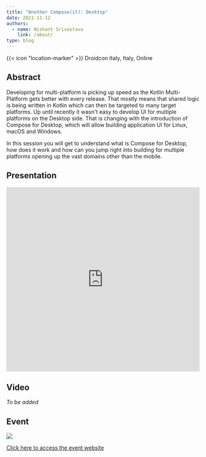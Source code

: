 ```yaml
---
title: "Another Compose(it): Desktop"
date: 2021-11-12
authors:
  - name: Nishant Srivastava
    link: /about/
type: blog
---
```


{{< icon "location-marker" >}} Droidcon Italy, Italy, Online

<!--more-->

## Abstract

Developing for multi-platform is picking up speed as the Kotlin Multi-Platform gets better with every release. That mostly means that shared logic is being written in Kotlin which can then be targeted to many target platforms. Up until recently it wasn't easy to develop UI for multiple platforms on the Desktop side. That is changing with the introduction of Compose for Desktop, which will allow building application UI for Linux, macOS and Windows.

In this session you will get to understand what is Compose for Desktop, how does it work and how can you jump right into building for multiple platforms opening up the vast domains other than the mobile.

## Presentation

<iframe src="https://docs.google.com/presentation/d/e/2PACX-1vQMIhEhMgB-vQ5i4siIqhMf4TK9Q1bCGkImuaI9KCgc9eDC0ajIWPM2BMJPelm8U7IP3BPTN2xThWyE/embed?start=false&loop=false&delayms=3000" frameborder="0" width="100%" height="480" allowfullscreen="true" mozallowfullscreen="true" webkitallowfullscreen="true"></iframe>

## Video

_To be added_

## Event

<a href="https://it.droidcon.com/2021/agenda/" target="_blank">
    <img src="../img/droidcon_italy_2021/speaker.jpeg" />
    <p>Click here to access the event website</p>
</a>
